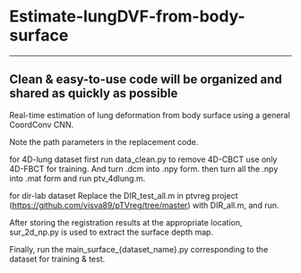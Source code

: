 # Estimate-lungDVF-from-body-surface
----------------------------------------------------------------------------
Clean & easy-to-use code will be organized and shared as quickly as possible
----------------------------------------------------------------------------

Real-time estimation of lung deformation from body surface using a general CoordConv CNN.

Note the path parameters in the replacement code.

for 4D-lung dataset
first run data_clean.py to remove 4D-CBCT use only 4D-FBCT for training. And turn .dcm into .npy form.
then turn all the .npy into .mat form and run ptv_4dlung.m.

for dir-lab dataset
Replace the DIR_test_all.m in ptvreg project (https://github.com/visva89/pTVreg/tree/master) with DIR_all.m, and run.

After storing the registration results at the appropriate location, sur_2d_np.py is used to extract the surface depth map.

Finally, run the main_surface_{dataset_name}.py corresponding to the dataset for training & test.
